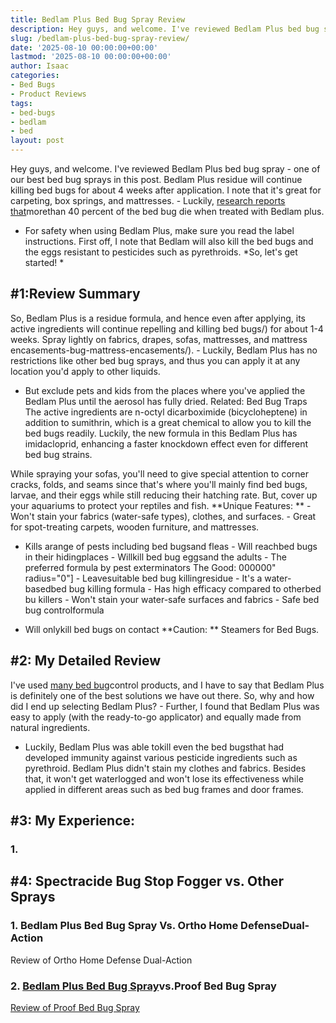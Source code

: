 ```yaml
---
title: Bedlam Plus Bed Bug Spray Review
description: Hey guys, and welcome. I've reviewed Bedlam Plus bed bug spray
slug: /bedlam-plus-bed-bug-spray-review/
date: '2025-08-10 00:00:00+00:00'
lastmod: '2025-08-10 00:00:00+00:00'
author: Isaac
categories:
- Bed Bugs
- Product Reviews
tags:
- bed-bugs
- bedlam
- bed
layout: post
---
```

Hey guys, and welcome. I've reviewed Bedlam Plus bed bug spray - one of our best bed bug sprays in this post. Bedlam Plus residue will continue killing bed bugs for about 4 weeks after application. I note that it's great for carpeting, box springs, and mattresses. - Luckily, [research reports that](https://www.ncbi.nlm.nih.gov/pmc/articles/PMC4808785/)morethan 40 percent of the bed bug die when treated with Bedlam plus.

- For safety when using Bedlam Plus, make sure you read the label instructions. First off, I note that Bedlam will also kill the bed bugs and the eggs resistant to pesticides such as pyrethroids. *So, let's get started! *

##  #1:Review Summary

So, Bedlam Plus is a residue formula, and hence even after applying, its active ingredients will continue repelling and killing bed bugs/) for about 1-4 weeks. Spray lightly on fabrics, drapes, sofas, mattresses, and mattress encasements-bug-mattress-encasements/). - Luckily, Bedlam Plus has no restrictions like other bed bug sprays, and thus you can apply it at any location you'd apply to other liquids.

- But exclude pets and kids from the places where you've applied the Bedlam Plus until the aerosol has fully dried. Related: Bed Bug Traps The active ingredients are n-octyl dicarboximide (bicycloheptene) in addition to sumithrin, which is a great chemical to allow you to kill the bed bugs readily. Luckily, the new formula in this Bedlam Plus has imidacloprid, enhancing a faster knockdown effect even for different bed bug strains.

While spraying your sofas, you'll need to give special attention to corner cracks, folds, and seams since that's where you'll mainly find bed bugs, larvae, and their eggs while still reducing their hatching rate. But, cover up your aquariums to protect your reptiles and fish. **Unique Features: ** - Won't stain your fabrics (water-safe types), clothes, and surfaces. - Great for spot-treating carpets, wooden furniture, and mattresses.

- Kills arange of pests including bed bugsand fleas - Will reachbed bugs in their hidingplaces - Willkill bed bug eggsand the adults - The preferred formula by pest exterminators The Good: 000000" radius="0"] - Leavesuitable bed bug killingresidue - It's a water-basedbed bug killing formula - Has high efficacy compared to otherbed bu killers - Won't stain your water-safe surfaces and fabrics - Safe bed bug controlformula

- Will onlykill bed bugs on contact **Caution: ** Steamers for Bed Bugs.

##  #2: My Detailed Review

I've used [many bed bug](https://pestpolicy.com/are-bed-bug-eggs-hard-or-soft/)control products, and I have to say that Bedlam Plus is definitely one of the best solutions we have out there. So, why and how did I end up selecting Bedlam Plus? - Further, I found that Bedlam Plus was easy to apply (with the ready-to-go applicator) and equally made from natural ingredients.

- Luckily, Bedlam Plus was able tokill even the bed bugsthat had developed immunity against various pesticide ingredients such as pyrethroid. Bedlam Plus didn't stain my clothes and fabrics. Besides that, it won't get waterlogged and won't lose its effectiveness while applied in different areas such as bed bug frames and door frames.

##  #3: My Experience:

###  1.

##  #4: Spectracide Bug Stop Fogger vs. Other Sprays

###  1. Bedlam Plus Bed Bug Spray Vs. Ortho Home DefenseDual-Action

Review of Ortho Home Defense Dual-Action

### 2. [Bedlam Plus Bed Bug Spray](https://pestpolicy.com/how-to-get-rid-of-bed-bugs-fast/)vs.Proof Bed Bug Spray

[Review of Proof Bed Bug Spray](https://pestpolicy.com/proof-bed-bug-spray-review/)